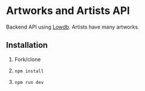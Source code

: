 # Artworks and Artists API

Backend API using [Lowdb](https://github.com/typicode/lowdb). Artists have many artworks.

## Installation

1. Fork/clone

1. `npm install`

1. `npm run dev`
